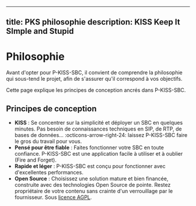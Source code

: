 <!---
# P-KISS-SBC documentation © 2007-2024 by Mathias WOLFF 
# is licensed under Attribution-NonCommercial-ShareAlike 4.0 International (see https://creativecommons.org/licenses/by-nc-sa/4.0/)
# SPDX-License-Identifier: CC-BY-NC-SA-4.0
--->

---
title: PKS philosophie
description: KISS Keep It SImple and Stupid
---

# Philosophie

Avant d'opter pour P-KISS-SBC, il convient de comprendre la philosophie qui sous-tend le projet, afin de s'assurer qu'il correspond à vos objectifs.

Cette page explique les principes de conception ancrés dans P-KISS-SBC.

## Principes de conception

- __KISS__ : Se concentrer sur la simplicité et déployer un SBC en quelques minutes.
  Pas besoin de connaissances techniques en SIP, de RTP, de bases de données... :octicons-arrow-right-24: laissez P-KISS-SBC faire le gros du travail pour vous.
- __Pensé pour être fiable__ : Faites fonctionner votre SBC en toute confiance. P-KISS-SBC est une application facile à utiliser et à oublier (Fire and Forget).
- __Rapide et léger__ : P-KISS-SBC est conçu pour fonctionner avec d'excellentes performances.
- __Open Source__ : Choisissez une solution mature et bien financée, construite avec des technologies Open Source de pointe. Restez propriétaire de votre contenu sans crainte d'un verrouillage par le fournisseur. Sous [licence AGPL](license.md).
